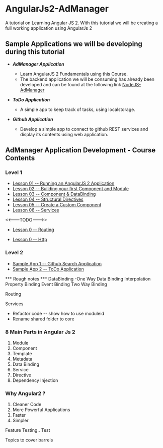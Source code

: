 # AngularJs2-AdManager

A tutorial on Learning Angular JS 2. With this tutorial we will be creating a full working application using AngularJs 2

## Sample Applications we will be developing during this tutorial

* _**AdManager Application**_

  * Learn AngularJS 2 Fundamentals using this Course.
  * The backend application we will be consuming has already been developed and can be found at the following link 
   [NodeJS-AdManager](https://github.com/costaivo/NodeJS-AdManager)

* _**ToDo Application**_

  * A simple app to keep track of tasks, using localstorage.

* _**Github  Application**_

  * Develop a simple app to connect to github REST services and display its contents using web application.



## AdManager Application Development - Course Contents

### Level 1

* [Lesson 01 -- Running an AngularJS 2 Application](https://github.com/costaivo/AngularJs2-AdManager/tree/Dev/01_QuickStart)
* [Lesson 02 -- Building your first Component and Module](https://github.com/costaivo/AngularJs2-AdManager/tree/Dev/02_AdManager/02_Lesson/Start)
* [Lesson 03 -- Component & DataBinding](https://github.com/costaivo/AngularJs2-AdManager/tree/Dev/02_AdManager/03_Lesson/Start)
* [Lesson 04 -- Structural Directives](https://github.com/costaivo/AngularJs2-AdManager/tree/Dev/02_AdManager/04_Lesson/Start)
* [Lesson 05 -- Create a Custom Component](https://github.com/costaivo/AngularJs2-AdManager/tree/Dev/02_AdManager/05_Lesson/Start)
* [Lesson 06 -- Services](https://github.com/costaivo/AngularJs2-AdManager/tree/Dev/02_AdManager/06_Lesson/Start)

<<---TODO--->>
* [Lesson 0 -- Routing](https://github.com/costaivo/AngularJs2-AdManager/tree/Dev/02_AdManager/05_Lesson/Start)

* [Lesson 0 -- Http](https://github.com/costaivo/AngularJs2-AdManager/tree/Dev/02_AdManager/07_Lesson/Start)

### Level 2

* [Sample App 1 -- Github Search Application](https://github.com/costaivo/AngularJs2-AdManager/tree/Dev/04_GithubApp)
* [Sample App 2 -- ToDo Application](https://github.com/costaivo/AngularJs2-AdManager/tree/Dev/05_TodoApp)

*** Rough notes *** 
DataBinding
-One Way Data Binding
Interpolation 
Property Binding
Event Binding
Two Way Binding

Routing

Services  
* Refactor code -- show how to use moduleid
* Rename shared folder to core

### 8 Main Parts in Angular Js 2 

1. Module
2. Component
3. Template
4. Metadata
5. Data Binding
6. Service
7. Directive 
8. Dependency Injection


### Why Angular2 ?
1. Cleaner Code
2. More Powerful Applications
3. Faster 
4. Simpler


Feature Testing..
Test

Topics to cover
barrels
